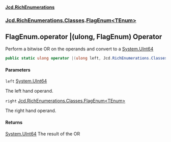 #### [Jcd.RichEnumerations](index.md 'index')
### [Jcd.RichEnumerations.Classes](Jcd.RichEnumerations.Classes.md 'Jcd.RichEnumerations.Classes').[FlagEnum&lt;TEnum&gt;](FlagEnum_TEnum_.md 'Jcd.RichEnumerations.Classes.FlagEnum<TEnum>')

## FlagEnum<TEnum>.operator |(ulong, FlagEnum<TEnum>) Operator

Perform a bitwise OR on the operands and convert to a [System.UInt64](https://docs.microsoft.com/en-us/dotnet/api/System.UInt64 'System.UInt64')

```csharp
public static ulong operator |(ulong left, Jcd.RichEnumerations.Classes.FlagEnum<TEnum> right);
```
#### Parameters

<a name='Jcd.RichEnumerations.Classes.FlagEnum_TEnum_.op_BitwiseOr(ulong,Jcd.RichEnumerations.Classes.FlagEnum_TEnum_).left'></a>

`left` [System.UInt64](https://docs.microsoft.com/en-us/dotnet/api/System.UInt64 'System.UInt64')

The left hand operand.

<a name='Jcd.RichEnumerations.Classes.FlagEnum_TEnum_.op_BitwiseOr(ulong,Jcd.RichEnumerations.Classes.FlagEnum_TEnum_).right'></a>

`right` [Jcd.RichEnumerations.Classes.FlagEnum&lt;](FlagEnum_TEnum_.md 'Jcd.RichEnumerations.Classes.FlagEnum<TEnum>')[TEnum](FlagEnum_TEnum_.md#Jcd.RichEnumerations.Classes.FlagEnum_TEnum_.TEnum 'Jcd.RichEnumerations.Classes.FlagEnum<TEnum>.TEnum')[&gt;](FlagEnum_TEnum_.md 'Jcd.RichEnumerations.Classes.FlagEnum<TEnum>')

The right hand operand.

#### Returns
[System.UInt64](https://docs.microsoft.com/en-us/dotnet/api/System.UInt64 'System.UInt64')
The result of the OR